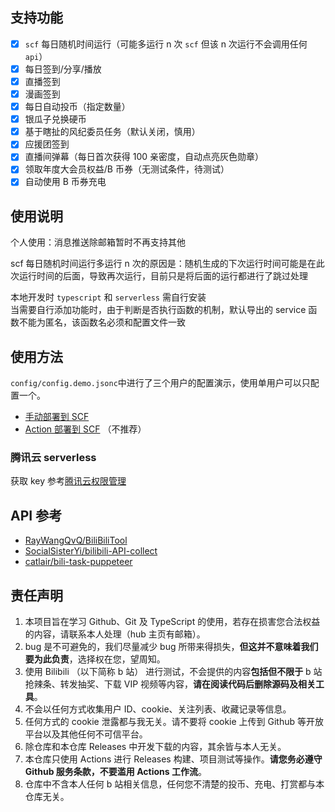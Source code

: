 ## 支持功能

- [x] `scf` 每日随机时间运行（可能多运行 n 次 `scf` 但该 n 次运行不会调用任何 `api`）
- [x] 每日签到/分享/播放
- [x] 直播签到
- [x] 漫画签到
- [x] 每日自动投币（指定数量）
- [x] 银瓜子兑换硬币
- [x] 基于瞎扯的风纪委员任务（默认关闭，慎用）
- [x] 应援团签到
- [x] 直播间弹幕（每日首次获得 100 亲密度，自动点亮灰色勋章）
- [x] 领取年度大会员权益/B 币券（无测试条件，待测试）
- [x] 自动使用 B 币券充电

## 使用说明

个人使用：消息推送除邮箱暂时不再支持其他

scf 每日随机时间运行多运行 n 次的原因是：随机生成的下次运行时间可能是在此次运行时间的后面，导致再次运行，目前只是将后面的运行都进行了跳过处理

本地开发时 `typescript` 和 `serverless` 需自行安装  
当需要自行添加功能时，由于判断是否执行函数的机制，默认导出的 service 函数不能为匿名，该函数名必须和配置文件一致

## 使用方法

`config/config.demo.jsonc`中进行了三个用户的配置演示，使用单用户可以只配置一个。

- [手动部署到 SCF](https://github.com/catlair/BiliTools/issues/18)
- [Action 部署到 SCF](https://github.com/catlair/BiliTools/issues/20) （不推荐）

### 腾讯云 serverless

获取 key 参考[腾讯云权限管理](https://cloud.tencent.com/document/product/583/44786)

## API 参考

- [RayWangQvQ/BiliBiliTool](https://github.com/RayWangQvQ/BiliBiliTool)
- [SocialSisterYi/bilibili-API-collect](https://github.com/SocialSisterYi/bilibili-API-collect)
- [catlair/bili-task-puppeteer](https://github.com/catlair/bili-task-puppeteer)

## 责任声明

1. 本项目旨在学习 Github、Git 及 TypeScript 的使用，若存在损害您合法权益的内容，请联系本人处理（hub 主页有邮箱）。
2. bug 是不可避免的，我们尽量减少 bug 所带来得损失，**但这并不意味着我们要为此负责**，选择权在您，望周知。
3. 使用 Bilibili （以下简称 b 站） 进行测试，不会提供的内容**包括但不限于** b 站抢辣条、转发抽奖、下载 VIP 视频等内容，**请在阅读代码后删除源码及相关工具**。
4. 不会以任何方式收集用户 ID、cookie、关注列表、收藏记录等信息。
5. 任何方式的 cookie 泄露都与我无关。请不要将 cookie 上传到 Github 等开放平台以及其他任何不可信平台。
6. 除仓库和本仓库 Releases 中开发下载的内容，其余皆与本人无关。
7. 本仓库只使用 Actions 进行 Releases 构建、项目测试等操作。**请您务必遵守 Github 服务条款，不要滥用 Actions 工作流**。
8. 仓库中不含本人任何 b 站相关信息，任何您不清楚的投币、充电、打赏都与本仓库无关。
